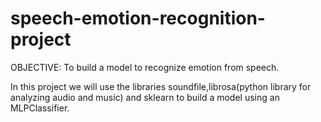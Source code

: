 # speech-emotion-recognition-project


OBJECTIVE:
To build a model to recognize emotion from speech.


In this project we will use the libraries soundfile,librosa(python library for analyzing audio and music) and sklearn to build a model using an MLPClassifier.
